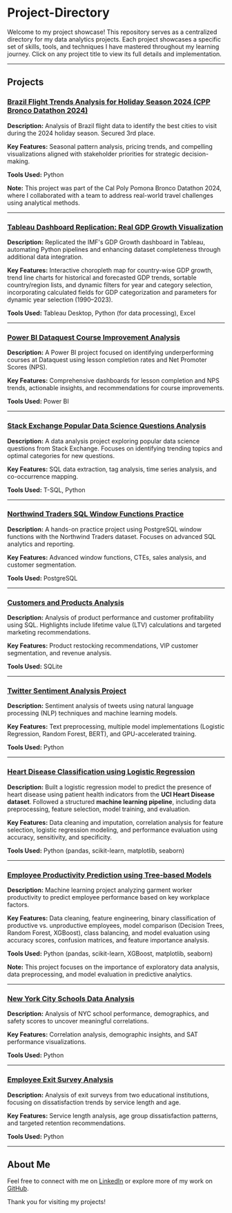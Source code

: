 # Project-Directory
Welcome to my project showcase! This repository serves as a centralized directory for my data analytics projects. Each project showcases a specific set of skills, tools, and techniques I have mastered throughout my learning journey. Click on any project title to view its full details and implementation.

---

## Projects

### [Brazil Flight Trends Analysis for Holiday Season 2024 (CPP Bronco Datathon 2024)](https://github.com/jastro-dev/cpp-bronco-datathon-fall-2024)
**Description:** Analysis of Brazil flight data to identify the best cities to visit during the 2024 holiday season. Secured 3rd place.

**Key Features:** Seasonal pattern analysis, pricing trends, and compelling visualizations aligned with stakeholder priorities for strategic decision-making.

**Tools Used:** Python

**Note:** This project was part of the Cal Poly Pomona Bronco Datathon 2024, where I collaborated with a team to address real-world travel challenges using analytical methods.

---

### [Tableau Dashboard Replication: Real GDP Growth Visualization](https://github.com/jastro-dev/tableau-imf-data-dashboard)  
**Description:** Replicated the IMF's GDP Growth dashboard in Tableau, automating Python pipelines and enhancing dataset completeness through additional data integration.

**Key Features:** Interactive choropleth map for country-wise GDP growth, trend line charts for historical and forecasted GDP trends, sortable country/region lists, and dynamic filters for year and category selection, incorporating calculated fields for GDP categorization and parameters for dynamic year selection (1990–2023).  

**Tools Used:** Tableau Desktop, Python (for data processing), Excel  

---

### [Power BI Dataquest Course Improvement Analysis](https://github.com/jastro-dev/power-bi-dataquest-course-improvement-analysis)
**Description:** A Power BI project focused on identifying underperforming courses at Dataquest using lesson completion rates and Net Promoter Scores (NPS).

**Key Features:** Comprehensive dashboards for lesson completion and NPS trends, actionable insights, and recommendations for course improvements.

**Tools Used:** Power BI

---

### [Stack Exchange Popular Data Science Questions Analysis](https://github.com/jastro-dev/dq-11-stackexchange-popular-questions)
**Description:** A data analysis project exploring popular data science questions from Stack Exchange. Focuses on identifying trending topics and optimal categories for new questions.

**Key Features:** SQL data extraction, tag analysis, time series analysis, and co-occurrence mapping.

**Tools Used:** T-SQL, Python

---

### [Northwind Traders SQL Window Functions Practice](https://github.com/jastro-dev/dq-09-sql-window-functions-northwind-traders)
**Description:** A hands-on practice project using PostgreSQL window functions with the Northwind Traders dataset. Focuses on advanced SQL analytics and reporting.

**Key Features:** Advanced window functions, CTEs, sales analysis, and customer segmentation.

**Tools Used:** PostgreSQL

---

### [Customers and Products Analysis](https://github.com/jastro-dev/dq-08-sql-customers-and-products-analysis)
**Description:** Analysis of product performance and customer profitability using SQL. Highlights include lifetime value (LTV) calculations and targeted marketing recommendations.

**Key Features:** Product restocking recommendations, VIP customer segmentation, and revenue analysis.

**Tools Used:** SQLite

---

### [Twitter Sentiment Analysis Project](https://github.com/jastro-dev/twitter-sentiment-analysis)
**Description:** Sentiment analysis of tweets using natural language processing (NLP) techniques and machine learning models.

**Key Features:** Text preprocessing, multiple model implementations (Logistic Regression, Random Forest, BERT), and GPU-accelerated training.

**Tools Used:** Python

---

### [Heart Disease Classification using Logistic Regression](https://github.com/jastro-dev/dq-ds-05-heart-disease-classification)  
**Description:** Built a logistic regression model to predict the presence of heart disease using patient health indicators from the **UCI Heart Disease dataset**. Followed a structured **machine learning pipeline**, including data preprocessing, feature selection, model training, and evaluation.  

**Key Features:** Data cleaning and imputation, correlation analysis for feature selection, logistic regression modeling, and performance evaluation using accuracy, sensitivity, and specificity.  

**Tools Used:** Python (pandas, scikit-learn, matplotlib, seaborn)  

---

### [Employee Productivity Prediction using Tree-based Models](https://github.com/jastro-dev/dq-ds-06-employee-productivity-prediction-tree-models)
**Description:** Machine learning project analyzing garment worker productivity to predict employee performance based on key workplace factors.

**Key Features:** Data cleaning, feature engineering, binary classification of productive vs. unproductive employees, model comparison (Decision Trees, Random Forest, XGBoost), class balancing, and model evaluation using accuracy scores, confusion matrices, and feature importance analysis.

**Tools Used:** Python (pandas, scikit-learn, XGBoost, matplotlib, seaborn)

**Note:** This project focuses on the importance of exploratory data analysis, data preprocessing, and model evaluation in predictive analytics.

---

### [New York City Schools Data Analysis](https://github.com/jastro-dev/dq-06-nyc-high-school-analysis)
**Description:** Analysis of NYC school performance, demographics, and safety scores to uncover meaningful correlations.

**Key Features:** Correlation analysis, demographic insights, and SAT performance visualizations.

**Tools Used:** Python

---

### [Employee Exit Survey Analysis](https://github.com/jastro-dev/dq-05-clean-analyze-employee-exit-surveys)
**Description:** Analysis of exit surveys from two educational institutions, focusing on dissatisfaction trends by service length and age.

**Key Features:** Service length analysis, age group dissatisfaction patterns, and targeted retention recommendations.

**Tools Used:** Python

---

## About Me
Feel free to connect with me on [LinkedIn](https://www.linkedin.com/in/jeremy-r-castro/) or explore more of my work on [GitHub](https://github.com/jastro-dev).

Thank you for visiting my projects!
